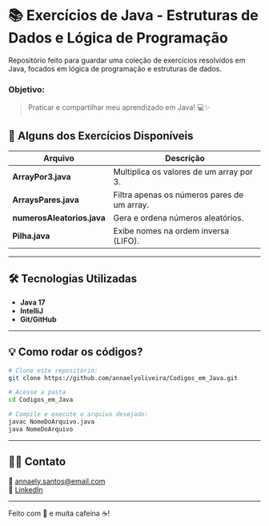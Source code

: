 # 📚 Exercícios de Java - Estruturas de Dados e Lógica de Programação

Repositório feito para guardar uma coleção de exercícios resolvidos em Java, focados em lógica de programação e estruturas de dados.

### Objetivo:
> Praticar e compartilhar meu aprendizado em Java! 💻✨

## 🚀 Alguns dos Exercícios Disponíveis

| Arquivo               | Descrição                                 |
|-----------------------|-------------------------------------------|
| **ArrayPor3.java**    | Multiplica os valores de um array por 3.  |
| **ArraysPares.java**  | Filtra apenas os números pares de um array. |
| **numerosAleatorios.java** | Gera e ordena números aleatórios.        |
| **Pilha.java**        | Exibe nomes na ordem inversa (LIFO).       |

---

## 🛠️ Tecnologias Utilizadas

- **Java 17**
- **IntelliJ**
- **Git/GitHub**

---

## 💡 Como rodar os códigos?

```bash
# Clone este repositório:
git clone https://github.com/annaelyoliveira/Codigos_em_Java.git

# Acesse a pasta
cd Codigos_em_Java

# Compile e execute o arquivo desejado:
javac NomeDoArquivo.java
java NomeDoArquivo
```

---

## 👩‍💼 Contato

📧 annaely.santos@email.com  
💼 [LinkedIn](https://www.linkedin.com/in/annaelyoliveira)

---

Feito com 💙 e muita cafeína ☕!

